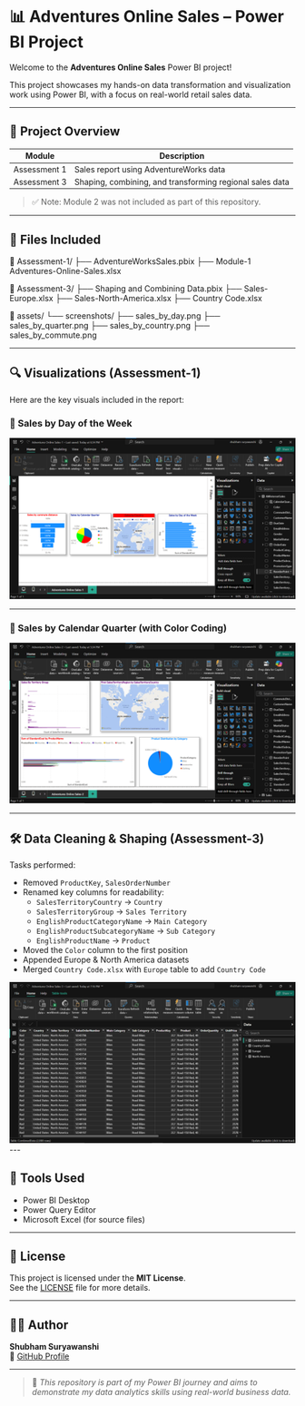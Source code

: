 # 📊 Adventures Online Sales – Power BI Project

Welcome to the **Adventures Online Sales** Power BI project!

This project showcases my hands-on data transformation and visualization work using Power BI, with a focus on real-world retail sales data. 

---

## 🧠 Project Overview

| Module        | Description                                                                 |
|---------------|-----------------------------------------------------------------------------|
| Assessment 1  | Sales report using AdventureWorks data                                      |
| Assessment 3  | Shaping, combining, and transforming regional sales data                    |

> ✅ Note: Module 2 was not included as part of this repository.

---

## 📂 Files Included

📁 Assessment-1/
├── AdventureWorksSales.pbix
├── Module-1 Adventures-Online-Sales.xlsx

📁 Assessment-3/
├── Shaping and Combining Data.pbix
├── Sales-Europe.xlsx
├── Sales-North-America.xlsx
├── Country Code.xlsx

📁 assets/
└── screenshots/
├── sales_by_day.png
├── sales_by_quarter.png
├── sales_by_country.png
├── sales_by_commute.png



---

## 🔍 Visualizations (Assessment-1)

Here are the key visuals included in the report:

### 📅 Sales by Day of the Week
<img src="Assignment - 1\Adventures Online Sales-1.png " width="700"/>

---

### 📆 Sales by Calendar Quarter (with Color Coding)
<img src="Assignment - 2\Adventures Online Sales-2.png  " width="700"/>

---

## 🛠 Data Cleaning & Shaping (Assessment-3)

Tasks performed:

- Removed `ProductKey`, `SalesOrderNumber`
- Renamed key columns for readability:
  - `SalesTerritoryCountry` → `Country`
  - `SalesTerritoryGroup` → `Sales Territory`
  - `EnglishProductCategoryName` → `Main Category`
  - `EnglishProductSubcategoryName` → `Sub Category`
  - `EnglishProductName` → `Product`
- Moved the `Color` column to the first position
- Appended Europe & North America datasets
- Merged `Country Code.xlsx` with `Europe` table to add `Country Code`

<img src=" Assignment - 3\Adventures Online Sales-3.png   " width="700"/>
---

## 💼 Tools Used

- Power BI Desktop
- Power Query Editor
- Microsoft Excel (for source files)

---

## 📜 License

This project is licensed under the **MIT License**.  
See the [LICENSE](LICENSE) file for more details.

---

## 🙋‍♂️ Author

**Shubham Suryawanshi**  
🔗 [GitHub Profile](https://github.com/shubhamSuryawanshi221)  
 

---

> 📌 *This repository is part of my Power BI journey and aims to demonstrate my data analytics skills using real-world business data.*

